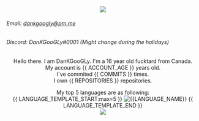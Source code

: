 <div align="center">
  <img src="https://svg-banners.vercel.app/api?type=typeWriter&text1=My%20balls%20are%20extremely%20itchy.&width=1500&height=500">
</div>

###### Email: [dankgoogly@pm.me](mailto:dankgoogly@pm.me)
###### Discord: DanKGooGLy#0001 (Might change during the holidays)
<div align="center">
  <p>Hello there. I am DanKGooGLy. I'm a 16 year old fucktard from Canada.<br/>
    My account is {{ ACCOUNT_AGE }} years old.<br/>
    I've commited {{ COMMITS }} times.<br/> 
    I own {{ REPOSITORIES }} repositories.<br/>

My top 5 languages are as following:<br/>
{{ LANGUAGE_TEMPLATE_START:max=5 }}
![{{LANGUAGE_NAME}}](https://img.shields.io/static/v1?style=flat-square&label=%E2%A0%80&color=555&labelColor={{LANGUAGE_COLOR:uri}}&message={{LANGUAGE_NAME:uri}}%EF%B8%B1{{LANGUAGE_PERCENT:uri}}%25)
{{ LANGUAGE_TEMPLATE_END }}<br/>
  <img src="https://gpvc.arturio.dev/DanKGooGLy">
</div>

